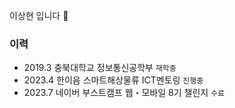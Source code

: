 이상현 입니다 👋

### 이력

- 2019.3 충북대학교 정보통신공학부 `재학중`
- 2023.4 한이음 스마트해상물류 ICT멘토링 `진행중`
- 2023.7 네이버 부스트캠프 웹・모바일 8기 챌린지 `수료`

<!--
**dgh06175/dgh06175** is a ✨ _special_ ✨ repository because its `README.md` (this file) appears on your GitHub profile.

Here are some ideas to get you started:

- 🔭 I’m currently working on ...
- 🌱 I’m currently learning ...
- 👯 I’m looking to collaborate on ...
- 🤔 I’m looking for help with ...
- 💬 Ask me about ...
- 📫 How to reach me: ...
- 😄 Pronouns: ...
- ⚡ Fun fact: ...
-->
